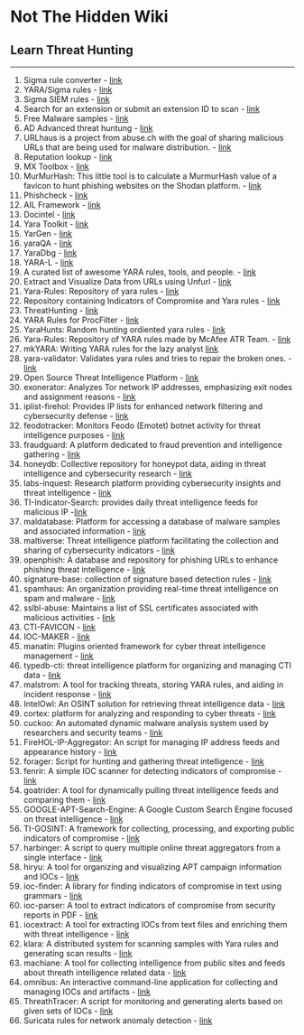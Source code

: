 # Not The Hidden Wiki

## Learn Threat Hunting
-----

1. Sigma rule converter - [link](https://sigconverter.io/)
2. YARA/Sigma rules - [link](https://valhalla.nextron-systems.com/)
3. Sigma SIEM rules - [link](https://sigmahq.io/)
4. Search for an extension or submit an extension ID to scan - [link](https://crxcavator.io/)
5. Free Malware samples - [link](https://tria.ge/)
6. AD Advanced threat huntung - [link](https://github.com/tomwechsler/Active_Directory_Advanced_Threat_Hunting)
7. URLhaus is a project from abuse.ch with the goal of sharing malicious URLs that are being used for malware distribution. - [link](https://urlhaus.abuse.ch/)
8. Reputation lookup - [link](https://www.talosintelligence.com/)
9. MX Toolbox - [link](https://mxtoolbox.com/SuperTool.aspx?action=mx%3agmail.com&run=toolpage)
10. MurMurHash: This little tool is to calculate a MurmurHash value of a favicon to hunt phishing websites on the Shodan platform. - [link](https://github.com/QU35T-code/MurMurHash)
11. Phishcheck - [link](https://www.phishcheck.me/)
12. AIL Framework - [link](https://github.com/CIRCL/AIL-framework)
13. Docintel - [link](https://docintel.org/)
14. Yara Toolkit - [link](https://yaratoolkit.securitybreak.io/)
15. YarGen - [link](https://github.com/Neo23x0/yarGen)
16. yaraQA - [link](https://github.com/Neo23x0/yaraQA)
17. YaraDbg - [link](https://yaradbg.dev/)
18. YARA-L - [link](https://cloud.google.com/chronicle/docs/detection/yara-l-2-0-syntax)
19. A curated list of awesome YARA rules, tools, and people. - [link](https://github.com/InQuest/awesome-yara)
20. Extract and Visualize Data from URLs using Unfurl - [link](https://github.com/obsidianforensics/unfurl)
21. Yara-Rules: Repository of yara rules - [link](https://github.com/Yara-Rules/rules)
22. Repository containing Indicators of Compromise and Yara rules - [link](https://github.com/advanced-threat-research/IOCs)
23. ThreatHunting - [link](https://github.com/GossiTheDog/ThreatHunting)
24. YARA Rules for ProcFilter - [link](https://github.com/godaddy/yara-rules)
25. YaraHunts: Random hunting ordiented yara rules - [link](https://github.com/sbousseaden/YaraHunts)
26. Yara-Rules: Repository of YARA rules made by McAfee ATR Team. - [link](https://github.com/advanced-threat-research/Yara-Rules)
27. mkYARA: Writing YARA rules for the lazy analyst [link](https://github.com/fox-it/mkyara)
28. yara-validator: Validates yara rules and tries to repair the broken ones. - [link](https://github.com/CIRCL/yara-validator)
29. Open Source Threat Intelligence Platform - [link](https://github.com/MISP/MISP)
30. exonerator: Analyzes Tor network IP addresses, emphasizing exit nodes and assignment reasons - [link](https://metrics.torproject.org/exonerator.html)
31. iplist-firehol: Provides IP lists for enhanced network filtering and cybersecurity defense - [link](https://iplists.firehol.org/)
32. feodotracker: Monitors Feodo (Emotet) botnet activity for threat intelligence purposes - [link](https://feodotracker.abuse.ch/)
33. fraudguard: A platform dedicated to fraud prevention and intelligence gathering - [link](https://fraudguard.io/)
34. honeydb: Collective repository for honeypot data, aiding in threat intelligence and cybersecurity research - [link](https://honeydb.io/)
35. labs-inquest: Research platform providing cybersecurity insights and threat intelligence - [link](https://labs.inquest.net/)
36. TI-Indicator-Search: provides daily threat intelligence feeds for malicious IP  -[link](https://jamesbrine.com.au/)
37. maldatabase: Platform for accessing a database of malware samples and associated information - [link](https://maldatabase.com/)
38. maltiverse: Threat intelligence platform facilitating the collection and sharing of cybersecurity indicators - [link](https://maltiverse.com/)
39. openphish: A database and repository for phishing URLs to enhance phishing threat intelligence - [link](https://openphish.com/)
40. signature-base: collection of signature based detection rules - [link](https://github.com/Neo23x0/signature-base)
41. spamhaus: An organization providing real-time threat intelligence on spam and malware - [link](https://www.spamhaus.org/)
42. sslbl-abuse: Maintains a list of SSL certificates associated with malicious activities - [link](https://sslbl.abuse.ch/)
43. CTI-FAVICON - [link](https://github.com/NEONITO/CTI-FAVICON)
44. IOC-MAKER - [link](https://github.com/NEONITO/IOC-Maker)
45. manatin: Plugins oriented framework for cyber threat intelligence management - [link](https://github.com/stratosphereips/Manati)
46. typedb-cti: threat intelligence platform for organizing and managing CTI data - [link](https://github.com/typedb-osi/typedb-cti)
47. malstrom: A tool for tracking threats, storing YARA rules, and aiding in incident response - [link](https://github.com/opensourcesec/malstrom)
48. IntelOwl: An  OSINT solution for retrieving threat intelligence data - [link](https://github.com/intelowlproject/IntelOwl/)
49. cortex: platform for analyzing and responding to cyber threats - [link](https://github.com/TheHive-Project/Cortex)
50. cuckoo: An automated dynamic malware analysis system used by researchers and security teams - [link](https://github.com/cuckoosandbox/cuckoo)
51. FireHOL-IP-Aggregator: An script for managing IP address feeds and appearance history - [link](https://github.com/spacepatcher/FireHOL-IP-Aggregator)
52. forager: Script for hunting and gathering threat intelligence - [link](https://github.com/opensourcesec/Forager)
53. fenrir: A simple IOC scanner for detecting indicators of compromise - [link](https://github.com/Neo23x0/Fenrir)
54. goatrider: A tool for dynamically pulling threat intelligence feeds and comparing them - [link](https://github.com/BinaryDefense/goatrider)
55. GOOGLE-APT-Search-Engine: A Google Custom Search Engine focused on threat intelligence - [link](https://cse.google.com/cse?cx=003248445720253387346:turlh5vi4xc)
56. TI-GOSINT: A framework for collecting, processing, and exporting public indicators of compromise - [link](https://github.com/ciscocsirt/gosint?tab=readme-ov-file)
57. harbinger: A script to query multiple online threat aggregators from a single interface - [link](https://github.com/exp0se/harbinger)
58. hiryu: A tool for organizing and visualizing APT campaign information and IOCs - [link](https://github.com/S03D4-164/Hiryu)
59. ioc-finder: A library for finding indicators of compromise in text using grammars - [link](https://github.com/fhightower/ioc-finder)
60. ioc-parser: A tool to extract indicators of compromise from security reports in PDF - [link](https://github.com/armbues/ioc_parser)
61. iocextract: A tool for extracting IOCs from text files and enriching them with threat intelligence - [link](https://github.com/InQuest/iocextract)
62. klara: A distributed system for scanning samples with Yara rules and generating scan results - [link](https://github.com/KasperskyLab/klara)
63. machiane: A tool for collecting intelligence from public sites and feeds about threath intelligence related data - [link](https://github.com/HurricaneLabs/machinae)
64. omnibus: An interactive command-line application for collecting and managing IOCs and artifacts - [link](https://github.com/InQuest/omnibus)
65. ThreathTracer: A script for monitoring and generating alerts based on given sets of IOCs - [link](https://github.com/michael-yip/ThreatTracker)
66. Suricata rules for network anomaly detection - [link](https://github.com/travisbgreen/hunting-rules)